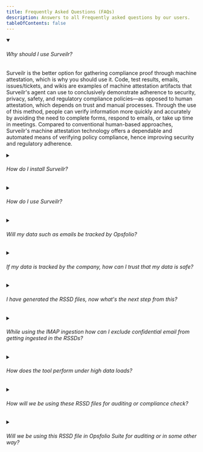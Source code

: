 ```yaml
---
title: Frequently Asked Questions (FAQs)
description: Answers to all Frequently asked questions by our users.
tableOfContents: false
---
```



<details class="details" open>

<summary class="faq">
<h6>Why should I use Surveilr?</h6>
</summary>

<p>Surveilr is the better option for gathering compliance proof through machine
attestation, which is why you should use it. Code, test results, emails,
issues/tickets, and wikis are examples of machine attestation artifacts that
Surveilr's agent can use to conclusively demonstrate adherence to security,
privacy, safety, and regulatory compliance policies—as opposed to human
attestation, which depends on trust and manual processes. Through the use of
this method, people can verify information more quickly and accurately by
avoiding the need to complete forms, respond to emails, or take up time in
meetings. Compared to conventional human-based approaches, Surveilr's machine
attestation technology offers a dependable and automated means of verifying
policy compliance, hence improving security and regulatory adherence.</p>

</details>

<details class="details">

<summary class="faq"><h6>How do I install Surveilr?</h6></summary>

<p>We have provided a detailed guide on how to install `surveilr` on your machine
(Linux, Windows, and MacOS ), find it <a href="/surveilr/how-to/installation">here</a>.</p>

</details>

<details class="details">

<summary class="faq"><h6>How do I use Surveilr?</h6></summary>

<p>We have provided a comprehensive guide on how surveilr can be used to gather
machine-attested compliance evidences from different Work Product Artifacts
(WPAs) across a wide variety of disciplines. Here's an example of how
<a href="/surveilr/disciplines/software-engineer">software engineers</a> make use of
surveilr.</p>

</details>

<details class="details">

<summary class="faq"><h6>Will my data such as emails be tracked by Opsfolio?</h6></summary>

<p>No, Opsfolio does not track personal information, including emails, at any point
in time. All data processed by Surveilr is stored in a Resource Surveillance
State Database <a href="/surveilr/reference/concepts/resource-surveillance#rssd">(RSSD)</a>
that is stored locally on the client's machine, and not connected to any of our
cloud databases.</p>

</details>

<details class="details">

<summary class="faq"><h6>If my data is tracked by the company, how can I trust that my data is safe?</h6></summary>

<p>We do not track your data, so you can be rest assured your data is safe.</p>

</details>

<details class="details">

<summary class="faq"><h6>I have generated the RSSD files, now what's the next step from this?</h6></summary>

<p>The next step is to navigate to the <a href="/surveilr/disciplines/software-engineer">disciplines and WPAs</a> page, choose your discipline, and see various ways you can extract machine-attested compliance evidences from the RSSD using SQL, depending on the <a href=/surveilr/reference/concepts/work-product-artifacts">Work Product Artifact (WPA)</a>. Here's an example of how
<a href="/surveilr/disciplines/software-engineer">software engineers</a> extract compliance evidences from the <a href="/surveilr/reference/concepts/resource-surveillance">RSSD</a> file.</p>

</details>

<details class="details">

<summary class="faq"><h6>While using the IMAP ingestion how can I exclude confidential email from getting ingested in the RSSDs?</h6></summary>

<p>Specific emails boxes are authorized via credentials that you supply. Usually, operational emails are sent to individual purpose-specific mailboxes (not personal) so if you can segregate by mailbox then no confidential emails will ever be ingested. If you have a mailbox which might have mixed content, we have filters that allow you to only pick up emails using regular expressions and search expressions to match specific content only.</p>

</details>


<details class="details">

<summary class="faq"><h6>How does the tool perform under high data loads?</h6></summary>

<p>It performs very well with full horizontal and vertical scaling capabilities. Many workloads are performed offline with very low CPU, memory, and I/O impacts.</p>

</details>

<details class="details">

<summary class="faq"><h6>How will we be using these RSSD files for auditing or compliance check?</h6></summary>

<p>How the RSSD files will be used for auditing and compliance check is dependent on various disciplines and the their policies. To get started,  navigate to the <a href="/surveilr/disciplines/software-engineer">disciplines and WPAs</a> page, choose your discipline, and see various ways you can extract machine-attested compliance evidences from the RSSD using SQL, depending on the <a href=/surveilr/reference/concepts/work-product-artifacts">Work Product Artifact (WPA)</a>. Here's an example of how
<a href="/surveilr/disciplines/software-engineer">software engineers</a> extract compliance evidences from the <a href="/surveilr/reference/concepts/resource-surveillance">RSSD</a> file.</p>

</details>

<details class="details">

<summary class="faq"><h6>Will we be using this RSSD file in Opsfolio Suite for auditing or in some other way?</h6></summary>

<p>Yes, RSSDs are used for auding in Opsfolio Suite but because they are simple SQLite databases they can also be used for anything else your company would like.</p>

</details>

